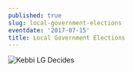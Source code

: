 ```yaml
---
published: true
slug: local-government-elections
eventdate: '2017-07-15'
title: Local Government Elections
---
```


![Kebbi LG Decides](http://www.shineyoureye.org/info/local-government-elections "Local Government Elections")


